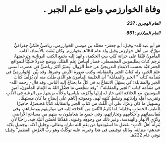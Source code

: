 <h1 dir="rtl">وفاة الخوارزمي واضع علم الجبر .</h1>

<h5 dir="rtl">العام الهجري:  237

العام الميلادي: 851

</h5>

<p dir="rtl">هو أبو عبدالله- وقيل: أبو جعفر- محمَّد بن موسى الخوارزمي، رياضيٌّ فلَكيٌّ جغرافيٌّ مؤرِّخٌ، من أهل خوارزم, وقيل ولد عام 164هـ بخوارزم, وكان يُنعَت بالأستاذِ، أقامه المأمونُ قَيِّمًا على خزانة كتُبِ بيتِ الحكمة، وعَهِدَ إليه بجَمعِ الكتب اليونانية وترجَمتِها، ترجم كتابَ بطليموس المجسطي، فصار أساسَ عِلمِ الفلك، ووضع جدولًا فلكِيًّا للمواقع الجغرافيَّة بحسب الابتعادِ التدريجيِّ عن خطِّ الزوال، يعتبَرُ أكبَرَ رياضيٍّ في عصره، أسس علمَ الجَبرِ، وله كتابُ الجبر والمقابلة، وكتب صورة الأرضِ وغيرها. وقد بيَّن الخَوارزميُّ في مُقدِّمة كتابه " الجبر والمقابلة" أن الخليفةَ المأمونَ هو الذي طلَبَ منه أن يُؤلِّفَ كتابَ الجَبرِ والمقابلة؛ كي يسهُلَ الانتفاعُ به في كلِّ ما يحتاجُ إليه الناس. وقد قال- رحمه الله- في مقدِّمة كتاب "الجبر والمقابلة": "وقد شجَّعني ما فضَّلَ اللهُ به الإمامَ المأمونَ، أميرَ المؤمنينَ، مع الخلافةِ التي حاز له إرثَها وأكرَمَه بلباسِها وحَلَّاه بزينتها, من الرغبةِ في الأدَبِ وتقريبِ أهلِه وإدنائِهم وبَسْطِ كَنَفِه لهم، ومعونته إيَّاهم على إيضاحِ ما كان مستهمًّا، وتسهيل ما كان وعرًا، على أن ألَّفْتُ من كتابِ الجبر والمقابلة كتابًا مُختصَرًا، حاصِرًا لِلَطيفِ الحسابِ وجَليلِه؛ لِمَا يَلزمُ النَّاسَ مِن الحاجة إليه في مواريثِهم ووصاياهم، وفي مُقاسماتِهم وأحكامِهم وتجاراتِهم، وفي جميعِ ما يتعاملون به بينهم من مساحةِ الأراضي وكَرْيِ الأنهار والهندسة، وغير ذلك من وجوهِه وفنونِه، مُقدِّمًا لحُسْن النيَّة فيه، راجيًا لأن يُنزِلَه أهلُ الأدبِ- بفَضلِ ما استُودِعوا من نِعَمِ الله تبارك وتعالى، وجليلِ آلائه، وجميلِ بلائِه عندهم- منزلتَه، وباللهِ توفيقي في هذا وغيرِه، عليه توكَّلْتُ وهو ربُّ العَرْشِ العظيم" وقيل: توفي عام 232هـ</p></br>

